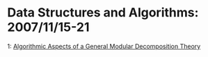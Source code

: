# Data Structures and Algorithms: 2007/11/15-21  
1: [Algorithmic Aspects of a General Modular Decomposition Theory](https://doi.org/10.48550/arXiv.cs/0611019)  